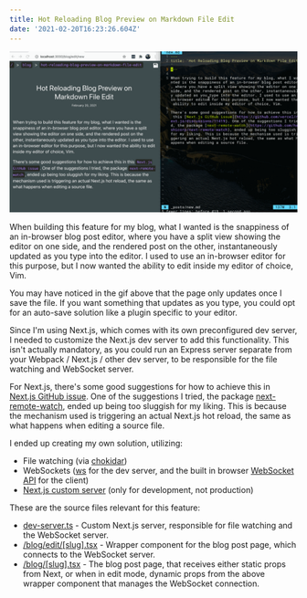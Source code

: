 ```yaml
---
title: Hot Reloading Blog Preview on Markdown File Edit
date: '2021-02-20T16:23:26.604Z'
---
```

![Side by side web browser and vim hot reloading](/assets/blog-hot-reload.gif)

When building this feature for my blog, what I wanted is the snappiness of an in-browser blog post editor, where you have a split view showing the editor on one side, and the rendered post on the other, instantaneously updated as you type into the editor. I used to use an in-browser editor for this purpose, but I now wanted the ability to edit inside my editor of choice, Vim.

You may have noticed in the gif above that the page only updates once I save the file. If you want something that updates as you type, you could opt for an auto-save solution like a plugin specific to your editor.

Since I'm using Next.js, which comes with its own preconfigured dev server, I needed to customize the Next.js dev server to add this functionality. This isn't actually mandatory, as you could run an Express server separate from your Webpack / Next.js / other dev server, to be responsible for the file watching and WebSocket server.

For Next.js, there's some good suggestions for how to achieve this in [Next.js GitHub issue](https://github.com/vercel/next.js/discussions/11419). One of the suggestions I tried, the package [next-remote-watch](https://github.com/hashicorp/next-remote-watch), ended up being too sluggish for my liking. This is because the mechanism used is triggering an actual Next.js hot reload, the same as what happens when editing a source file.

I ended up creating my own solution, utilizing:
* File watching (via [chokidar](https://www.npmjs.com/package/chokidar))
* WebSockets ([ws](https://www.npmjs.com/package/ws) for the dev server, and the built in browser [WebSocket API](https://developer.mozilla.org/en-US/docs/Web/API/WebSockets_API) for the client)
* [Next.js custom server](https://nextjs.org/docs/advanced-features/custom-server) (only for development, not production)

These are the source files relevant for this feature:

* [dev-server.ts](https://github.com/zzzachzzz/zzzachzzz.github.io/blob/master/dev-server.ts) - Custom Next.js server, responsible for file watching and the WebSocket server.
* [/blog/edit/[slug].tsx](https://github.com/zzzachzzz/zzzachzzz.github.io/blob/master/pages/blog/edit/%5Bslug%5D.tsx) - Wrapper component for the blog post page, which connects to the WebSocket server.
* [/blog/[slug].tsx](https://github.com/zzzachzzz/zzzachzzz.github.io/blob/master/pages/blog/%5Bslug%5D.tsx) - The blog post page, that receives either static props from Next, or when in edit mode, dynamic props from the above wrapper component that manages the WebSocket connection.
